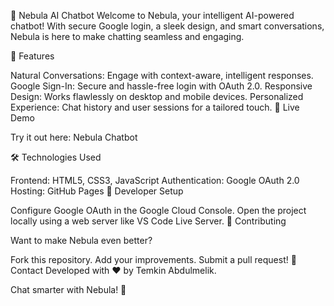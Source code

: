 
🤖 Nebula AI Chatbot
Welcome to Nebula, your intelligent AI-powered chatbot! With secure Google login, a sleek design, and smart conversations, Nebula is here to make chatting seamless and engaging.

🌟 Features

Natural Conversations: Engage with context-aware, intelligent responses.
Google Sign-In: Secure and hassle-free login with OAuth 2.0.
Responsive Design: Works flawlessly on desktop and mobile devices.
Personalized Experience: Chat history and user sessions for a tailored touch.
🚀 Live Demo

Try it out here: Nebula Chatbot

🛠 Technologies Used

Frontend: HTML5, CSS3, JavaScript
Authentication: Google OAuth 2.0
Hosting: GitHub Pages
🔑 Developer Setup

Configure Google OAuth in the Google Cloud Console.
Open the project locally using a web server like VS Code Live Server.
🙌 Contributing

Want to make Nebula even better?

Fork this repository.
Add your improvements.
Submit a pull request!
👥 Contact
Developed with ❤️ by Temkin Abdulmelik.

Chat smarter with Nebula! 🌟

